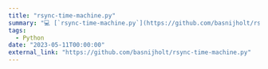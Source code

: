 ```yaml
---
title: "rsync-time-machine.py"
summary: "💻 [`rsync-time-machine.py`](https://github.com/basnijholt/rsync-time-machine.py): Your cross-platform, flexible, and incremental backup solution using rsync, offering Time Machine-style backups with added versatility. 💽🚀. 🔄"
tags:
  - Python
date: "2023-05-11T00:00:00"
external_link: "https://github.com/basnijholt/rsync-time-machine.py"
---
```

